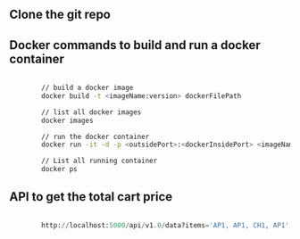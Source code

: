 ## Clone the git repo

## Docker commands to build and run a docker container

```bash
    
        // build a docker image
        docker build -t <imageName:version> dockerFilePath

        // list all docker images
        docker images

        // run the docker container
        docker run -it -d -p <outsidePort>:<dockerInsidePort> <imageName:version>

        // List all running container
        docker ps

```


## API to get the total cart price

```python

        http://localhost:5000/api/v1.0/data?items='AP1, AP1, CH1, AP1'

```


